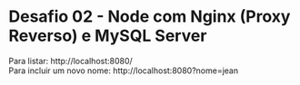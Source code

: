 # Desafio 02 - Node com Nginx (Proxy Reverso) e MySQL Server

Para listar: http://localhost:8080/ <br>
Para incluir um novo nome: http://localhost:8080?nome=jean
